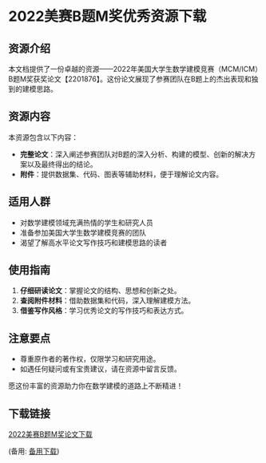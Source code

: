  # 2022美赛B题M奖优秀资源下载

 ## 资源介绍

 本文档提供了一份卓越的资源——2022年美国大学生数学建模竞赛（MCM/ICM）B题M奖获奖论文【2201876】。这份论文展现了参赛团队在B题上的杰出表现和独到的建模思路。

 ## 资源内容

 本资源包含以下内容：

 - **完整论文**：深入阐述参赛团队对B题的深入分析、构建的模型、创新的解决方案以及最终得出的结论。
 - **附件**：提供数据集、代码、图表等辅助材料，便于理解论文内容。

 ## 适用人群

 - 对数学建模领域充满热情的学生和研究人员
 - 准备参加美国大学生数学建模竞赛的团队
 - 渴望了解高水平论文写作技巧和建模思路的读者

 ## 使用指南

 1. **仔细研读论文**：掌握论文的结构、思想和创新之处。
 2. **查阅附件材料**：借助数据集和代码，深入理解建模方法。
 3. **借鉴写作风格**：学习优秀论文的写作技巧和表达方式。

 ## 注意要点

 - 尊重原作者的著作权，仅限学习和研究用途。
 - 如遇任何疑问或有宝贵建议，请在资源中留言反馈。

 愿这份丰富的资源助力你在数学建模的道路上不断精进！

 ## 下载链接
 [2022美赛B题M奖论文下载](https://pan.quark.cn/s/0e18076ddf4c) 

 (备用: [备用下载](https://pan.baidu.com/s/1STdfHthkqKenLuhWvty3ng?pwd=1234))
